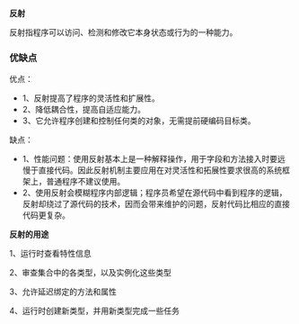 **反射**

反射指程序可以访问、检测和修改它本身状态或行为的一种能力。

### 优缺点

优点：

- 1、反射提高了程序的灵活性和扩展性。
- 2、降低耦合性，提高自适应能力。
- 3、它允许程序创建和控制任何类的对象，无需提前硬编码目标类。

缺点：

- 1、性能问题：使用反射基本上是一种解释操作，用于字段和方法接入时要远慢于直接代码。因此反射机制主要应用在对灵活性和拓展性要求很高的系统框架上，普通程序不建议使用。
- 2、使用反射会模糊程序内部逻辑；程序员希望在源代码中看到程序的逻辑，反射却绕过了源代码的技术，因而会带来维护的问题，反射代码比相应的直接代码更复杂。



**反射的用途**

1、运行时查看特性信息

2、审查集合中的各类型，以及实例化这些类型

3、允许延迟绑定的方法和属性

4、运行时创建新类型，并用新类型完成一些任务